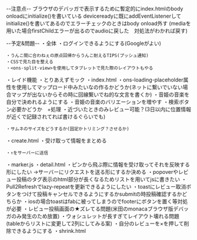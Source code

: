--注意点--
ブラウザのデバッガで表示するために暫定的にindex.htmlのbody onloadにinitialize()を書いている
devicereadyに既にaddEventListenerしてinitialize()を書いてあるのでエラーチェックのときはbody onload外す
(mediaを用いた場合firstChildエラーが出るのでaudioに戻した　対処法がわかれば戻す)

--予定&問題--
・全体
	・ログインできるようにする(Googleがよい)

	・うんこ間に合わねぇの原点回帰からうんこ耐えるTIPS(プッシュ通知)
	・CSSで見た目を整える
	・<ons-split-view>を使用してタブレットで見た際のレイアウトもやる
・レイド機能
	・とりあえずモック
・index.html
	・ons-loading-placeholder属性を使用してマップロード中みたいなの作るかどうか(ネットに繋いでいない場合マップが出ないからその時に回線繋いでね的な文言を書くか)
	・音姫の音楽を自分で決めれるようにする
	・音姫の音楽のバリエーションを増やす
	・検索ボタン必要かどうか　+処理
	・近づいたときのみレビュー可能？(3日以内に位置情報が近くで記録されてれば書けるぐらいでも)

	・サムネのサイズをどうするか(固定かトリミング？させるか)
・create.html
	・受け取って情報をまとめる

	・↑をサーバーに送信

・marker.js
・detail.html
	・ピンから飛ぶ際に情報を受け取ってそれを反映する形にしたい
		→サーバーにリクエストを送る形にするか決める
	・popoverやレビュー投稿のタグ表示のhtml部分が長くなるためリストを用いてjsに書きたい
	・Pull2Refreshでlazy-repeatを更新できるようにしたい
	・toastにレビュー取消ボタンをつけて投稿キャンセルできるようにするかsubmitの時投稿確認するかどちらか
	・iosの場合toastはfabに被ってしまうのでfooterにボタンを置く等対処が必要
	・レビュー投稿画面の★ズレてる問題(米田のmonacaブラウザ版デバッガのみ発生のため放置)
	・ウォシュレットが長すぎてレイアウト壊れる問題(tableからリストに変更して2列にしてみる案)
	・自分のレビューを×を押して削除できるようにする
・shrink.html
